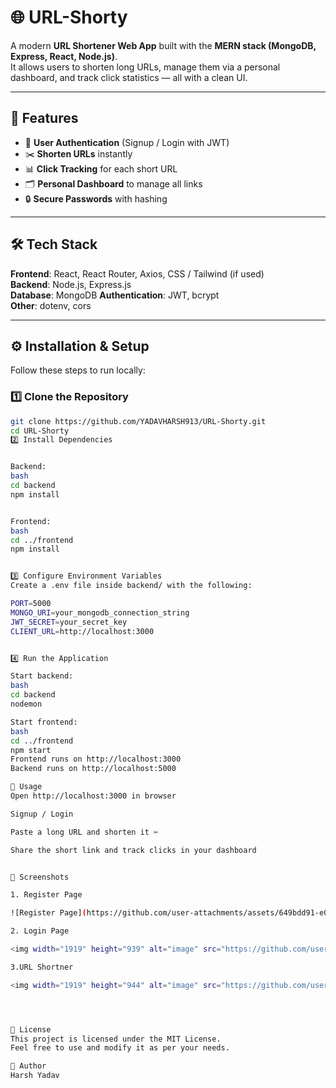 # 🌐 URL-Shorty

A modern **URL Shortener Web App** built with the **MERN stack (MongoDB, Express, React, Node.js)**.  
It allows users to shorten long URLs, manage them via a personal dashboard, and track click statistics — all with a clean UI.  

---

## 🚀 Features

- 🔑 **User Authentication** (Signup / Login with JWT)  
- ✂️ **Shorten URLs** instantly  
- 📊 **Click Tracking** for each short URL  
- 🗂 **Personal Dashboard** to manage all links  
- 🔒 **Secure Passwords** with hashing  

---

## 🛠 Tech Stack

**Frontend**: React, React Router, Axios, CSS / Tailwind (if used)  
**Backend**: Node.js, Express.js  
**Database**: MongoDB
**Authentication**: JWT, bcrypt  
**Other**: dotenv, cors  

---


## ⚙️ Installation & Setup

Follow these steps to run locally:

### 1️⃣ Clone the Repository
```bash
git clone https://github.com/YADAVHARSH913/URL-Shorty.git
cd URL-Shorty
2️⃣ Install Dependencies


Backend:
bash
cd backend
npm install


Frontend:
bash
cd ../frontend
npm install


3️⃣ Configure Environment Variables
Create a .env file inside backend/ with the following:

PORT=5000
MONGO_URI=your_mongodb_connection_string
JWT_SECRET=your_secret_key
CLIENT_URL=http://localhost:3000


4️⃣ Run the Application

Start backend:
bash
cd backend
nodemon

Start frontend:
bash
cd ../frontend
npm start
Frontend runs on http://localhost:3000
Backend runs on http://localhost:5000

🎯 Usage
Open http://localhost:3000 in browser

Signup / Login

Paste a long URL and shorten it ✂️

Share the short link and track clicks in your dashboard


📸 Screenshots 

1. Register Page

![Register Page](https://github.com/user-attachments/assets/649bdd91-e01d-45e1-94c7-2a6091095790)

2. Login Page

<img width="1919" height="939" alt="image" src="https://github.com/user-attachments/assets/63a644cf-2af9-45d8-bf9a-b30804e3e37c" />

3.URL Shortner

<img width="1919" height="944" alt="image" src="https://github.com/user-attachments/assets/42239089-38aa-4db7-aca1-e811de40d34a" />




📜 License
This project is licensed under the MIT License.
Feel free to use and modify it as per your needs.

👤 Author
Harsh Yadav

